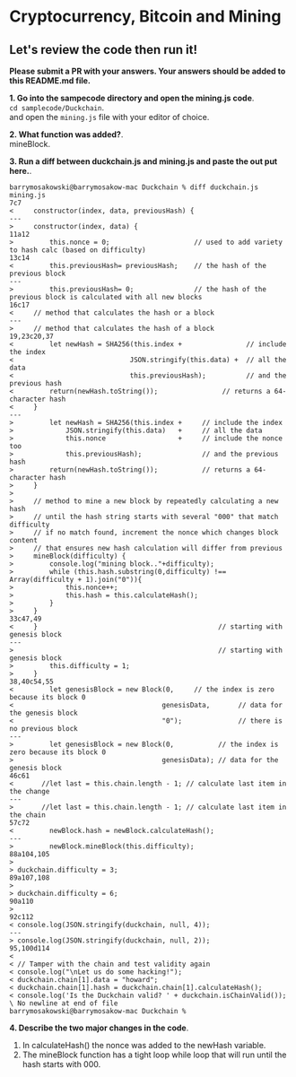 # Cryptocurrency, Bitcoin and Mining    

## Let's review the code then run it!

**Please submit a PR with your answers.  Your answers should be added to this README.md file.** 

**1.  Go into the sampecode directory and open the mining.js code**.    
`cd samplecode/Duckchain`.    
 and open the `mining.js` file with your editor of choice.      

**2.  What function was added?**.    
mineBlock.        


**3.  Run a diff between duckchain.js and mining.js and paste the out put here.**.
```
barrymosakowski@barrymosakow-mac Duckchain % diff duckchain.js mining.js
7c7
<     constructor(index, data, previousHash) {   
---
>     constructor(index, data) {   
11a12
>         this.nonce = 0;                     // used to add variety to hash calc (based on difficulty)
13c14
<         this.previousHash= previousHash;    // the hash of the previous block
---
>         this.previousHash= 0;               // the hash of the previous block is calculated with all new blocks
16c17
<     // method that calculates the hash or a block
---
>     // method that calculates the hash of a block
19,23c20,37
<         let newHash = SHA256(this.index +                // include the index 
<                             JSON.stringify(this.data) +  // all the data 
<                             this.previousHash);          // and the previous hash
<         return(newHash.toString());                // returns a 64-character hash
<     }                  
---
>         let newHash = SHA256(this.index +     // include the index 
>             JSON.stringify(this.data)   +     // all the data 
>             this.nonce                  +     // include the nonce too
>             this.previousHash);               // and the previous hash
>         return(newHash.toString());           // returns a 64-character hash
>     }       
> 
>     // method to mine a new block by repeatedly calculating a new hash
>     // until the hash string starts with several "000" that match difficulty
>     // if no match found, increment the nonce which changes block content
>     // that ensures new hash calculation will differ from previous
>     mineBlock(difficulty) {
>         console.log("mining block.."+difficulty);
>         while (this.hash.substring(0,difficulty) !== Array(difficulty + 1).join("0")){
>             this.nonce++;  
>             this.hash = this.calculateHash();
>         }
>     }
33c47,49
<     }                                             // starting with genesis block
---
>                                                   // starting with genesis block
>         this.difficulty = 1;
>     }                                             
38,40c54,55
<         let genesisBlock = new Block(0,     // the index is zero because its block 0 
<                                     genesisData,       // data for the genesis block 
<                                     "0");              // there is no previous block 
---
>         let genesisBlock = new Block(0,           // the index is zero because its block 0 
>                                     genesisData); // data for the genesis block 
46c61
<       //let last = this.chain.length - 1; // calculate last item in the change 
---
>       //let last = this.chain.length - 1; // calculate last item in the chain
57c72
<         newBlock.hash = newBlock.calculateHash();
---
>         newBlock.mineBlock(this.difficulty);
88a104,105
> 
> duckchain.difficulty = 3;
89a107,108
>  
> duckchain.difficulty = 6;
90a110
> 
92c112
< console.log(JSON.stringify(duckchain, null, 4));          
---
> console.log(JSON.stringify(duckchain, null, 2));          
95,100d114
< 
< // Tamper with the chain and test validity again
< console.log("\nLet us do some hacking!");
< duckchain.chain[1].data = "howard";
< duckchain.chain[1].hash = duckchain.chain[1].calculateHash();
< console.log('Is the Duckchain valid? ' + duckchain.isChainValid());
\ No newline at end of file
barrymosakowski@barrymosakow-mac Duckchain %
```

**4. Describe the two major changes in the code**.
1.  In calculateHash() the nonce was added to the newHash variable.     
2.  The mineBlock function has a tight loop while loop that will run until the hash starts with 000.


 

